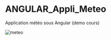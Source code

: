 # ANGULAR_Appli_Meteo
 Application météo sous Angular (demo cours)
 
 ![meteo](https://user-images.githubusercontent.com/77495411/117326099-9ea47100-ae91-11eb-9005-fa21121dc8c1.png)

